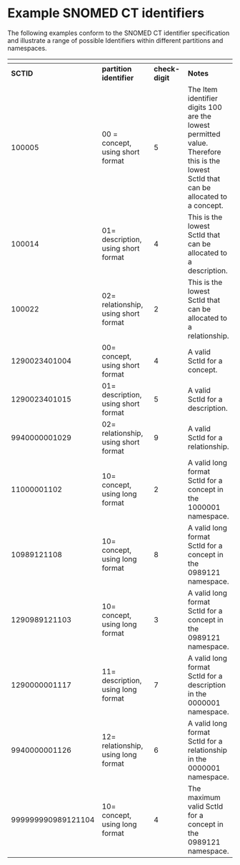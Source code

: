 # Example SNOMED CT identifiers

The following examples conform to the SNOMED CT identifier specification and illustrate a range of possible Identifiers within different partitions and namespaces.

<table data-header-hidden data-full-width="true"><thead><tr><th width="204.578125"></th><th width="290.0755615234375"></th><th width="111.67529296875"></th><th></th></tr></thead><tbody><tr><td><strong>SCTID</strong></td><td><strong>partition identifier</strong></td><td><strong>check-digit</strong></td><td><strong>Notes</strong></td></tr><tr><td>100005</td><td>00 = concept, using short format</td><td>5</td><td>The Item identifier digits 100 are the lowest permitted value. Therefore this is the lowest SctId that can be allocated to a concept.</td></tr><tr><td>100014</td><td>01= description, using short format</td><td>4</td><td>This is the lowest SctId that can be allocated to a description.</td></tr><tr><td>100022</td><td>02= relationship, using short format</td><td>2</td><td>This is the lowest SctId that can be allocated to a relationship.</td></tr><tr><td>1290023401004</td><td>00= concept, using short format</td><td>4</td><td>A valid SctId for a concept.</td></tr><tr><td>1290023401015</td><td>01= description, using short format</td><td>5</td><td>A valid SctId for a description.</td></tr><tr><td>9940000001029</td><td>02= relationship, using short format</td><td>9</td><td>A valid SctId for a relationship.</td></tr><tr><td>11000001102</td><td>10= concept, using long format</td><td>2</td><td>A valid long format SctId for a concept in the 1000001 namespace.</td></tr><tr><td>10989121108</td><td>10= concept, using long format</td><td>8</td><td>A valid long format SctId for a concept in the 0989121 namespace.</td></tr><tr><td>1290989121103</td><td>10= concept, using long format</td><td>3</td><td>A valid long format SctId for a concept in the 0989121 namespace.</td></tr><tr><td>1290000001117</td><td>11= description, using long format</td><td>7</td><td>A valid long format SctId for a description in the 0000001 namespace.</td></tr><tr><td>9940000001126</td><td>12= relationship, using long format</td><td>6</td><td>A valid long format SctId for a relationship in the 0000001 namespace.</td></tr><tr><td>999999990989121104</td><td>10= concept, using long format</td><td>4</td><td>The maximum valid SctId for a concept in the 0989121 namespace.</td></tr></tbody></table>
